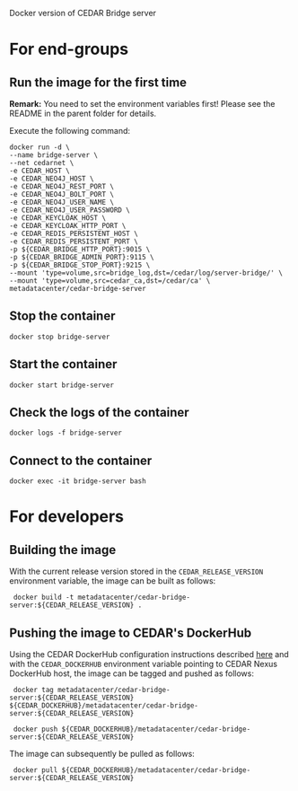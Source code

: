 Docker version of CEDAR Bridge server

# For end-groups

## Run the image for the first time

**Remark:** You need to set the environment variables first! Please see the README in the parent folder for details.

Execute the following command:

````
docker run -d \
--name bridge-server \
--net cedarnet \
-e CEDAR_HOST \
-e CEDAR_NEO4J_HOST \
-e CEDAR_NEO4J_REST_PORT \
-e CEDAR_NEO4J_BOLT_PORT \
-e CEDAR_NEO4J_USER_NAME \
-e CEDAR_NEO4J_USER_PASSWORD \
-e CEDAR_KEYCLOAK_HOST \
-e CEDAR_KEYCLOAK_HTTP_PORT \
-e CEDAR_REDIS_PERSISTENT_HOST \
-e CEDAR_REDIS_PERSISTENT_PORT \
-p ${CEDAR_BRIDGE_HTTP_PORT}:9015 \
-p ${CEDAR_BRIDGE_ADMIN_PORT}:9115 \
-p ${CEDAR_BRIDGE_STOP_PORT}:9215 \
--mount 'type=volume,src=bridge_log,dst=/cedar/log/server-bridge/' \
--mount 'type=volume,src=cedar_ca,dst=/cedar/ca' \
metadatacenter/cedar-bridge-server
````

## Stop the container

    docker stop bridge-server

## Start the container

    docker start bridge-server

## Check the logs of the container

    docker logs -f bridge-server

## Connect to the container

    docker exec -it bridge-server bash

# For developers

## Building the image

With the current release version stored in the `CEDAR_RELEASE_VERSION` environment variable, the image can be built as follows:

     docker build -t metadatacenter/cedar-bridge-server:${CEDAR_RELEASE_VERSION} .

## Pushing the image to CEDAR's DockerHub

Using the CEDAR DockerHub configuration instructions described [here](https://github.com/metadatacenter/cedar-conf/wiki/Configuring-Docker-to-use-the-CEDAR-Nexus-DockerHub) and with the `CEDAR_DOCKERHUB` environment variable pointing to CEDAR Nexus DockerHub host, the image can be tagged and pushed as follows:

     docker tag metadatacenter/cedar-bridge-server:${CEDAR_RELEASE_VERSION} ${CEDAR_DOCKERHUB}/metadatacenter/cedar-bridge-server:${CEDAR_RELEASE_VERSION}

     docker push ${CEDAR_DOCKERHUB}/metadatacenter/cedar-bridge-server:${CEDAR_RELEASE_VERSION}

The image can subsequently be pulled as follows:

     docker pull ${CEDAR_DOCKERHUB}/metadatacenter/cedar-bridge-server:${CEDAR_RELEASE_VERSION}

